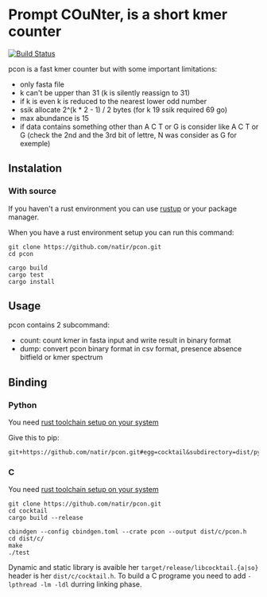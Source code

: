 # Prompt COuNter, is a short kmer counter

[![Build Status](https://travis-ci.org/natir/pcon.svg?branch=master)](https://travis-ci.org/natir/pcon)

pcon is a fast kmer counter but with some important limitations:

- only fasta file
- k can't be upper than 31 (k is silently reassign to 31)
- if k is even k is reduced to the nearest lower odd number
- ssik allocate 2^(k * 2 - 1) / 2 bytes (for k 19 ssik required 69 go)
- max abundance is 15
- if data contains something other than A C T or G is consider like A C T or G (check the 2nd and the 3rd bit of lettre, N was consider as G for exemple)

## Instalation

### With source

If you haven't a rust environment you can use [rustup](https://rustup.rs/) or your package manager.

When you have a rust environment setup you can run this command:

```
git clone https://github.com/natir/pcon.git
cd pcon

cargo build
cargo test
cargo install
```

## Usage

pcon contains 2 subcommand:

- count: count kmer in fasta input and write result in binary format
- dump: convert pcon binary format in csv format, presence absence bitfield or kmer spectrum

## Binding

### Python

You need [rust toolchain setup on your system](https://rustup.rs/)

Give this to pip:
```
git+https://github.com/natir/pcon.git#egg=cocktail&subdirectory=dist/python
```

### C

You need [rust toolchain setup on your system](https://rustup.rs/)

```
git clone https://github.com/natir/pcon.git
cd cocktail
cargo build --release

cbindgen --config cbindgen.toml --crate pcon --output dist/c/pcon.h
cd dist/c/
make
./test
```

Dynamic and static library is avaible her `target/release/libcocktail.{a|so}` header is her `dist/c/cocktail.h`. To build a C programe you need to add `-lpthread -lm -ldl` durring linking phase.
